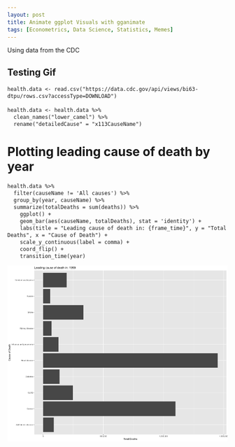 ```yaml
---
layout: post
title: Animate ggplot Visuals with gganimate
tags: [Econometrics, Data Science, Statistics, Memes]
---
```


Using data from the CDC

Testing Gif
-----------

    health.data <- read.csv("https://data.cdc.gov/api/views/bi63-dtpu/rows.csv?accessType=DOWNLOAD")

    health.data <- health.data %>%
      clean_names("lower_camel") %>%
      rename("detailedCause" = "x113CauseName")

Plotting leading cause of death by year
=======================================

    health.data %>%
      filter(causeName != 'All causes') %>%
      group_by(year, causeName) %>%
      summarize(totalDeaths = sum(deaths)) %>%
        ggplot() +
        geom_bar(aes(causeName, totalDeaths), stat = 'identity') +
        labs(title = "Leading cause of death in: {frame_time}", y = "Total Deaths", x = "Cause of Death") +
        scale_y_continuous(label = comma) +
        coord_flip() +
        transition_time(year)

<p style="text-align:center">
<img src="/img/gif_example.gif" alt="gif"/>
</p>
